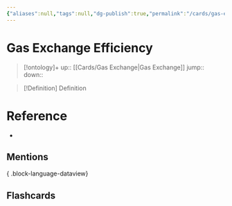 ```yaml
---
{"aliases":null,"tags":null,"dg-publish":true,"permalink":"/cards/gas-exchange-efficiency/","dgPassFrontmatter":true}
---
```


# Gas Exchange Efficiency

> [!ontology]+
> up:: [[Cards/Gas Exchange\|Gas Exchange]]
> jump:: 
> down:: 

> [!Definition] Definition

# Reference

- 

## Mentions


{ .block-language-dataview}

## Flashcards